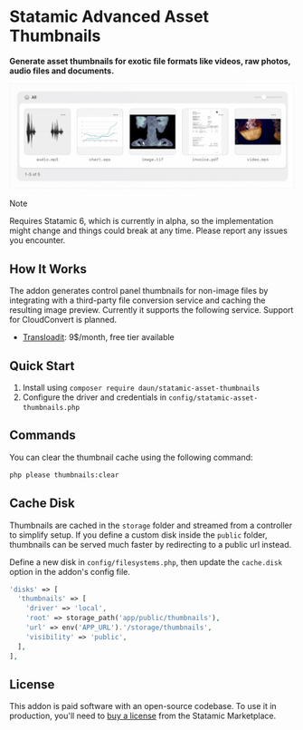 # Statamic Advanced Asset Thumbnails

**Generate asset thumbnails for exotic file formats like videos, raw photos, audio files and documents.**

![Example asset thumbnails](art/asset-thumbnails.gif)

> [!NOTE]
> Requires Statamic 6, which is currently in alpha, so the implementation might change and things
> could break at any time. Please report any issues you encounter.

## How It Works

The addon generates control panel thumbnails for non-image files by integrating with a
third-party file conversion service and caching the resulting image preview. Currently it
supports the following service. Support for CloudConvert is planned.

- [Transloadit](https://transloadit.com/): 9$/month, free tier available

## Quick Start

1. Install using `composer require daun/statamic-asset-thumbnails`
2. Configure the driver and credentials in `config/statamic-asset-thumbnails.php`

## Commands

You can clear the thumbnail cache using the following command:

```bash
php please thumbnails:clear
```

## Cache Disk

Thumbnails are cached in the `storage` folder and streamed from a controller to simplify setup.
If you define a custom disk inside the `public` folder, thumbnails can be served much faster by
redirecting to a public url instead.

Define a new disk in `config/filesystems.php`, then update the `cache.disk` option in the
addon's config file.

```php
'disks' => [
  'thumbnails' => [
    'driver' => 'local',
    'root' => storage_path('app/public/thumbnails'),
    'url' => env('APP_URL').'/storage/thumbnails',
    'visibility' => 'public',
  ],
],
```

## License

This addon is paid software with an open-source codebase. To use it in production, you'll need
to [buy a license](https://statamic.com/addons/daun/asset-thumbnails) from the Statamic Marketplace.
